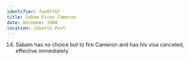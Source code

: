 ```yaml
---
identifier: fae01f67
title: Sabam Fires Cameron
date: December 1988
location: Jakarta Post
---
```


14. Sabam has no choice but to fire Cameron and has his visa canceled,
    effective immediately.
